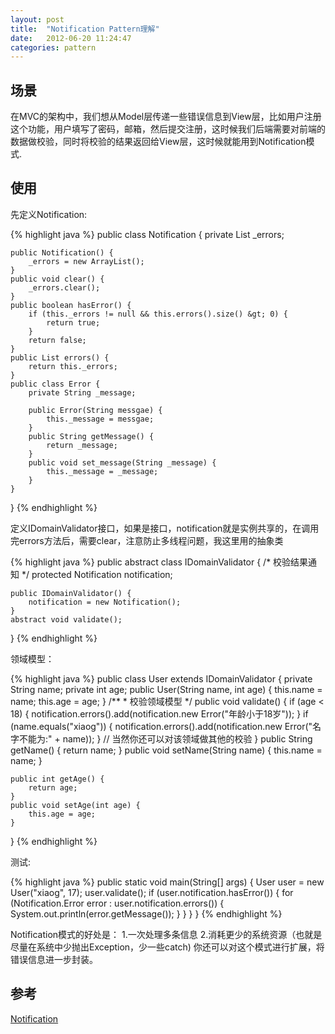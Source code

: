 ```yaml
---
layout: post
title:  "Notification Pattern理解"
date:   2012-06-20 11:24:47
categories: pattern
---
```


## 场景
在MVC的架构中，我们想从Model层传递一些错误信息到View层，比如用户注册这个功能，用户填写了密码，邮箱，然后提交注册，这时候我们后端需要对前端的数据做校验，同时将校验的结果返回给View层，这时候就能用到Notification模式.

## 使用
先定义Notification:

{% highlight java %}
public class Notification {
	private List _errors;

	public Notification() {
		_errors = new ArrayList();
	}
	public void clear() {
		_errors.clear();
	}
	public boolean hasError() {
		if (this._errors != null && this.errors().size() &gt; 0) {
			return true;
		}
		return false;
	}
	public List errors() {
		return this._errors;
	}
	public class Error {
		private String _message;

		public Error(String messgae) {
			this._message = messgae;
		}
		public String getMessage() {
			return _message;
		}
		public void set_message(String _message) {
			this._message = _message;
		}
	}
}
{% endhighlight %}

定义IDomainValidator接口，如果是接口，notification就是实例共享的，在调用完errors方法后，需要clear，注意防止多线程问题，我这里用的抽象类 

{% highlight java %}
public abstract class IDomainValidator {
	/* 校验结果通知 */
	protected Notification notification;

	public IDomainValidator() {
		notification = new Notification();
	}
	abstract void validate();
}
{% endhighlight %}

领域模型：

{% highlight java %}
public class User extends IDomainValidator {
	private String name;
	private int age;
	public User(String name, int age) {
		this.name = name;
		this.age = age;
	}
	/**
	 * 校验领域模型
	 */
	public void validate() {
		if (age &lt; 18) {
			notification.errors().add(notification.new Error("年龄小于18岁"));
		}
		if (name.equals("xiaog")) {
			notification.errors().add(notification.new Error("名字不能为:" + name));
		}
		// 当然你还可以对该领域做其他的校验
	}
	public String getName() {
		return name;
	}
	public void setName(String name) {
		this.name = name;
	}

	public int getAge() {
		return age;
	}
	public void setAge(int age) {
		this.age = age;
	}
}
{% endhighlight %}

 测试: 

{% highlight java %}
public static void main(String[] args) {
		User user = new User("xiaog", 17);
		user.validate();
		if (user.notification.hasError()) {
			for (Notification.Error error : 
                                 user.notification.errors()) {
				System.out.println(error.getMessage());
			}
		}
        }
}
{% endhighlight %}

Notification模式的好处是： 1.一次处理多条信息 2.消耗更少的系统资源（也就是尽量在系统中少抛出Exception，少一些catch) 你还可以对这个模式进行扩展，将错误信息进一步封装。
## 参考
[Notification](http://martinfowler.com/eaaDev/Notification.html) 
